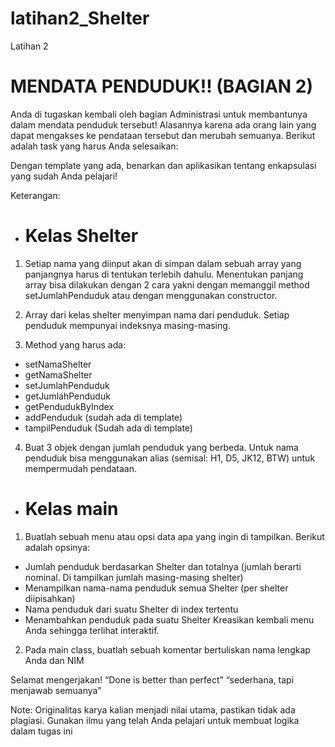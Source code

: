 # latihan2_Shelter
Latihan 2
              
# MENDATA PENDUDUK!! (BAGIAN 2)

Anda di tugaskan kembali oleh bagian Administrasi untuk membantunya dalam mendata penduduk tersebut! Alasannya karena ada orang lain yang dapat mengakses ke pendataan tersebut dan merubah semuanya. Berikut adalah task yang harus Anda selesaikan:

Dengan template yang ada, benarkan dan aplikasikan tentang enkapsulasi yang sudah Anda pelajari!

Keterangan:
- # Kelas Shelter
1. Setiap nama yang diinput akan di simpan dalam sebuah array yang panjangnya harus di tentukan terlebih dahulu. Menentukan panjang array bisa dilakukan dengan 2 cara yakni dengan memanggil method setJumlahPenduduk atau dengan menggunakan constructor.

2. Array dari kelas shelter menyimpan nama dari penduduk. Setiap penduduk mempunyai indeksnya masing-masing.

3. Method yang harus ada:
- setNamaShelter
- getNamaShelter
- setJumlahPenduduk
- getJumlahPenduduk
- getPendudukByIndex
- addPenduduk (sudah ada di template)
- tampilPenduduk (Sudah ada di template)

4. Buat 3 objek dengan jumlah penduduk yang berbeda. Untuk nama penduduk bisa menggunakan alias (semisal: H1, D5, JK12, BTW) untuk mempermudah pendataan.

- # Kelas main
1. Buatlah sebuah menu atau opsi data apa yang ingin di tampilkan. Berikut adalah opsinya:
- Jumlah penduduk berdasarkan Shelter dan totalnya (jumlah berarti nominal. Di tampilkan jumlah masing-masing shelter)
- Menampilkan nama-nama penduduk semua Shelter (per shelter diipisahkan)
- Nama penduduk dari suatu Shelter di index tertentu
- Menambahkan penduduk pada suatu Shelter
Kreasikan kembali menu Anda sehingga terlihat interaktif.

2. Pada main class, buatlah sebuah komentar bertuliskan nama lengkap Anda dan NIM

Selamat mengerjakan!
“Done is better than perfect”
“sederhana, tapi menjawab semuanya”

Note: Originalitas karya kalian menjadi nilai utama, pastikan tidak ada plagiasi. Gunakan ilmu
yang telah Anda pelajari untuk membuat logika dalam tugas ini

